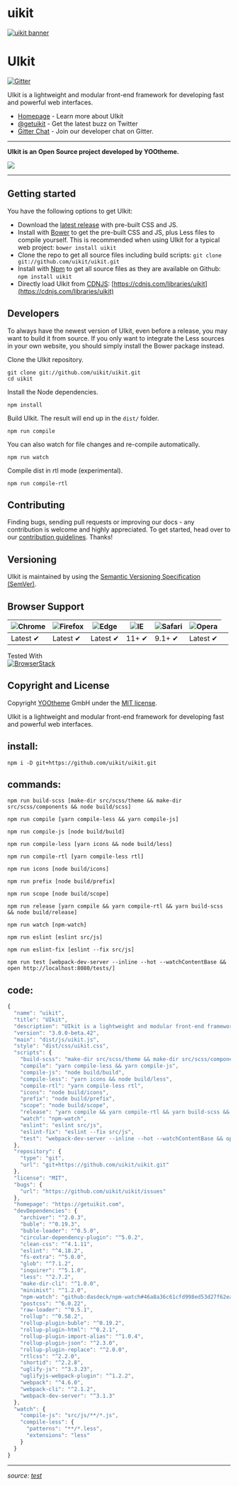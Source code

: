 # uikit

[![uikit banner](https://cloud.githubusercontent.com/assets/321047/21769911/474d7d9e-d681-11e6-9fe0-d95f8ccfd3a9.jpg)](http://getuikit.com/)

# UIkit

[![Gitter](https://badges.gitter.im/Join%20Chat.svg)](https://gitter.im/uikit/uikit)

UIkit is a lightweight and modular front-end framework for developing fast and powerful web interfaces.

*   [Homepage](http://getuikit.com) \- Learn more about UIkit
*   [@getuikit](https://twitter.com/getuikit) \- Get the latest buzz on Twitter
*   [Gitter Chat](https://gitter.im/uikit/uikit) \- Join our developer chat on Gitter.

* * *

**UIkit is an Open Source project developed by YOOtheme.**  
  
 [![](http://yootheme.com/pro/images/logo.svg)](https://yootheme.com) 

* * *

## Getting started

You have the following options to get UIkit:

*   Download the [latest release](https://github.com/uikit/uikit/releases/latest) with pre-built CSS and JS.
*   Install with [Bower](https://bower.io) to get the pre-built CSS and JS, plus Less files to compile yourself. This is recommended when using UIkit for a typical web project: `bower install uikit`
*   Clone the repo to get all source files including build scripts: `git clone git://github.com/uikit/uikit.git`
*   Install with [Npm](https://npmjs.com) to get all source files as they are available on Github: `npm install uikit`
*   Directly load UIkit from [CDNJS](https://cdnjs.com): [https://cdnjs.com/libraries/uikit](https://cdnjs.com/libraries/uikit)

## Developers

To always have the newest version of UIkit, even before a release, you may want to build it from source. If you only want to integrate the Less sources in your own website, you should simply install the Bower package instead.

Clone the UIkit repository.

~~~
git clone git://github.com/uikit/uikit.git
cd uikit

~~~

Install the Node dependencies.

~~~
npm install

~~~

Build UIkit. The result will end up in the `dist/` folder.

~~~
npm run compile

~~~

You can also watch for file changes and re-compile automatically.

~~~
npm run watch

~~~

Compile dist in rtl mode (experimental).

~~~
npm run compile-rtl

~~~

## Contributing

Finding bugs, sending pull requests or improving our docs - any contribution is welcome and highly appreciated. To get started, head over to our [contribution guidelines](CONTRIBUTING.md). Thanks!

## Versioning

UIkit is maintained by using the [Semantic Versioning Specification (SemVer)](http://semver.org).

## Browser Support

<table><thead><tr><th><img src="https://raw.github.com/alrra/browser-logos/master/src/chrome/chrome_48x48.png" alt="Chrome"></th><th><img src="https://raw.github.com/alrra/browser-logos/master/src/firefox/firefox_48x48.png" alt="Firefox"></th><th><img src="https://raw.github.com/alrra/browser-logos/master/src/edge/edge_48x48.png" alt="Edge"></th><th><img src="https://raw.github.com/alrra/browser-logos/master/src/archive/internet-explorer_9-11/internet-explorer_9-11_48x48.png" alt="IE"></th><th><img src="https://raw.github.com/alrra/browser-logos/master/src/safari/safari_48x48.png" alt="Safari"></th><th><img src="https://raw.github.com/alrra/browser-logos/master/src/opera/opera_48x48.png" alt="Opera"></th></tr></thead><tbody><tr><td>Latest ✔</td><td>Latest ✔</td><td>Latest ✔</td><td>11+ ✔</td><td>9.1+ ✔</td><td>Latest ✔</td><td></td></tr></tbody></table>

Tested With  
[![BrowserStack](https://user-images.githubusercontent.com/355427/27389060-9f716c82-569d-11e7-923c-bd5fe7f1c55a.png)](https://www.browserstack.com)

## Copyright and License

Copyright [YOOtheme](https://yootheme.com) GmbH under the [MIT license](LICENSE.md).

UIkit is a lightweight and modular front-end framework for developing fast and powerful web interfaces.

## install:

`npm i -D git+https://github.com/uikit/uikit.git`

## commands:

`npm run build-scss [make-dir src/scss/theme && make-dir src/scss/components && node build/scss]`

`npm run compile [yarn compile-less && yarn compile-js]`

`npm run compile-js [node build/build]`

`npm run compile-less [yarn icons && node build/less]`

`npm run compile-rtl [yarn compile-less rtl]`

`npm run icons [node build/icons]`

`npm run prefix [node build/prefix]`

`npm run scope [node build/scope]`

`npm run release [yarn compile && yarn compile-rtl && yarn build-scss && node build/release]`

`npm run watch [npm-watch]`

`npm run eslint [eslint src/js]`

`npm run eslint-fix [eslint --fix src/js]`

`npm run test [webpack-dev-server --inline --hot --watchContentBase && open http://localhost:8080/tests/]`

## code:

~~~javascript
{
  "name": "uikit",
  "title": "UIkit",
  "description": "UIkit is a lightweight and modular front-end framework for developing fast and powerful web interfaces.",
  "version": "3.0.0-beta.42",
  "main": "dist/js/uikit.js",
  "style": "dist/css/uikit.css",
  "scripts": {
    "build-scss": "make-dir src/scss/theme && make-dir src/scss/components && node build/scss",
    "compile": "yarn compile-less && yarn compile-js",
    "compile-js": "node build/build",
    "compile-less": "yarn icons && node build/less",
    "compile-rtl": "yarn compile-less rtl",
    "icons": "node build/icons",
    "prefix": "node build/prefix",
    "scope": "node build/scope",
    "release": "yarn compile && yarn compile-rtl && yarn build-scss && node build/release",
    "watch": "npm-watch",
    "eslint": "eslint src/js",
    "eslint-fix": "eslint --fix src/js",
    "test": "webpack-dev-server --inline --hot --watchContentBase && open http://localhost:8080/tests/"
  },
  "repository": {
    "type": "git",
    "url": "git+https://github.com/uikit/uikit.git"
  },
  "license": "MIT",
  "bugs": {
    "url": "https://github.com/uikit/uikit/issues"
  },
  "homepage": "https://getuikit.com",
  "devDependencies": {
    "archiver": "^2.0.3",
    "buble": "^0.19.3",
    "buble-loader": "^0.5.0",
    "circular-dependency-plugin": "^5.0.2",
    "clean-css": "^4.1.11",
    "eslint": "^4.18.2",
    "fs-extra": "^5.0.0",
    "glob": "^7.1.2",
    "inquirer": "^5.1.0",
    "less": "^2.7.2",
    "make-dir-cli": "^1.0.0",
    "minimist": "^1.2.0",
    "npm-watch": "github:dasdeck/npm-watch#46a8a36c61cfd998ed53d27f62eaf79e11c395b4",
    "postcss": "^6.0.22",
    "raw-loader": "^0.5.1",
    "rollup": "^0.58.2",
    "rollup-plugin-buble": "^0.19.2",
    "rollup-plugin-html": "^0.2.1",
    "rollup-plugin-import-alias": "^1.0.4",
    "rollup-plugin-json": "^2.3.0",
    "rollup-plugin-replace": "^2.0.0",
    "rtlcss": "^2.2.0",
    "shortid": "^2.2.8",
    "uglify-js": "^3.3.23",
    "uglifyjs-webpack-plugin": "^1.2.2",
    "webpack": "^4.6.0",
    "webpack-cli": "^2.1.2",
    "webpack-dev-server": "^3.1.3"
  },
  "watch": {
    "compile-js": "src/js/**/*.js",
    "compile-less": {
      "patterns": "**/*.less",
      "extensions": "less"
    }
  }
}

~~~

* * *

_source: [test](https://github.com/git+https://github.com/uikit/uikit.git/tree/master/undefined/./)_